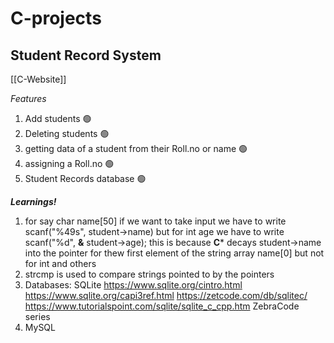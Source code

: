 # C-projects
## Student Record System

[[C-Website]]

*Features*
1. Add students 🟢
2. Deleting students 🟢
3. getting data of a student from their Roll.no or name 🟢
4. assigning a Roll.no 🟢
5. Student Records database 🟢

***Learnings!*** 
1. for say char name[50]  if we want to take input we have to write scanf("%49s", student->name) but for int age we have to write scanf("%d", **&** student->age); this is because **C*** decays student->name into the pointer for thew first element of the string array name[0] but not for int and others
2. strcmp is used to compare strings pointed to by the pointers
3. Databases: SQLite
	   https://www.sqlite.org/cintro.html
	   https://www.sqlite.org/capi3ref.html
	   https://zetcode.com/db/sqlitec/
	   https://www.tutorialspoint.com/sqlite/sqlite_c_cpp.htm
	   ZebraCode series
4. MySQL